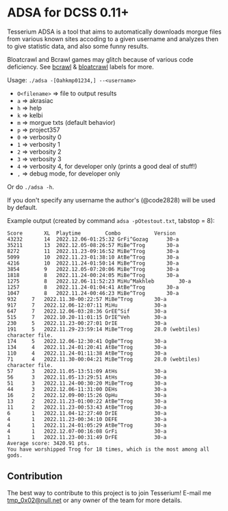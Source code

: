 # ADSA for DCSS 0.11+
Tesserium ADSA is a tool that aims to automatically downloads morgue files from various known sites accoding to a given username and analyzes then to give statistic data, and also some funny results.

Bloatcrawl and Bcrawl games may glitch because of various code deficiency. See [bcrawl](https://github.com/Tesserium/adsa/labels/bcrawl) & [bloatcrawl](https://github.com/Tesserium/adsa/labels/bloatcrawl) labels for more.

Usage:
`./adsa -[Oahkmp01234,] --<username>`
+ `O<filename>` => file to output results 
+ `a` => akrasiac
+ `h` => help
+ `k` => kelbi
+ `m` => morgue txts (default behavior)
+ `p` => project357
+ `0` => verbosity 0
+ `1` => verbosity 1
+ `2` => verbosity 2
+ `3` => verbosity 3
+ `4` => verbosity 4, for developer only (prints a good deal of stuff!)
+ `,` => debug mode, for developer only

Or do `./adsa -h`.

If you don't specify any username the author's (@code2828) will be used by default.

Example output (created by command `adsa -pOtestout.txt`, tabstop = 8):
```
Score		XL	Playtime		Combo			Version
43232		14	2022.12.06-01:25:32	GrFi^Gozag		30-a
35211		13	2022.12.05-08:26:57	MiBe^Trog		30-a
8272		11	2022.11.23-09:16:52	MiBe^Trog		30-a
5099		10	2022.11.23-01:38:10	AtBe^Trog		30-a
4216		10	2022.11.24-01:50:14	MiBe^Trog		30-a
3854		9	2022.12.05-07:20:06	MiBe^Trog		30-a
1818		8	2022.11.24-00:24:05	MiBe^Trog		30-a
1275		8	2022.12.06-11:52:23	MiHu^Makhleb		30-a
1257		8	2022.11.24-01:04:41	AtBe^Trog		30-a
1047		8	2022.11.24-00:46:23	MiBe^Trog		30-a
932		7	2022.11.30-00:22:57	MiBe^Trog		30-a
917		7	2022.12.06-12:07:11	MiHu			30-a
647		7	2022.12.06-03:28:36	GrEE^Sif		30-a
515		7	2022.10.20-11:01:15	DrIE^Veh		30-a
230		5	2022.11.23-00:27:01	DrIE			30-a
191		5	2022.11.29-23:59:14	MiBe^Trog		28.0 (webtiles) character file.
174		5	2022.12.06-12:30:41	OgBe^Trog		30-a
134		4	2022.11.24-01:20:41	AtBe^Trog		30-a
110		4	2022.11.24-01:11:38	AtBe^Trog		30-a
71		4	2022.11.30-00:04:21	MiBe^Trog		28.0 (webtiles) character file.
57		3	2022.11.05-13:51:09	AtHs			30-a
56		3	2022.11.05-13:29:51	AtHs			30-a
51		3	2022.11.24-00:30:20	MiBe^Trog		30-a
44		3	2022.12.06-11:31:00	DEHs			30-a
16		2	2022.12.09-00:15:26	OpHu			30-a
13		2	2022.11.23-01:00:22	AtBe^Trog		30-a
11		2	2022.11.23-00:53:43	AtBe^Trog		30-a
6		1	2022.11.04-12:27:40	DrIE			30-a
4		1	2022.11.23-00:34:10	DEFE			30-a
4		1	2022.11.24-01:05:29	AtBe^Trog		30-a
4		1	2022.12.07-00:16:08	GrFi			30-a
1		1	2022.11.23-00:31:49	DrFE			30-a
Average score: 3420.91 pts.
You have worshipped Trog for 18 times, which is the most among all gods.
```

## Contribution
The best way to contribute to this project is to join Tesserium! E-mail me <tmp_0x02@null.net> or any owner of the team for more details.


